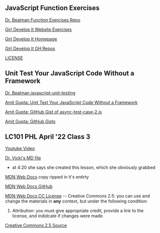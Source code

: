 ## JavaScript Function Exercises

[Dr. Bealman Function Exercises Repo](https://github.com/DrVicki/javascript-functions/blob/main/get-your-hands-on-code.md)

[Girl Develop It Website Exercises](https://www.teaching-materials.org/javascript/exercises/variables)

[Girl Develop It Homepage](https://www.teaching-materials.org/)

[Girl Develop It GH Repos](https://github.com/gdisf/teaching-materials/blob/master/javascript/exercises/variables.html)

[LICENSE](https://github.com/gdisf/teaching-materials/blob/master/LICENSE)

## Unit Test Your JavaScript Code Without a Framework

[Dr. Bealman javascript-unit-testing](https://github.com/DrVicki/javascript-unit-testing)

[Amit Gupta: Unit Test Your JavaScript Code Without a Framework](https://javascript.plainenglish.io/unit-test-front-end-javascript-code-without-a-framework-8f00c63eb7d4)

[Amit Gupta: GitHub Gist of async-test-case-2.js](https://gist.github.com/amitgupta15/0992447c15476cd26364f21b8d8ce9a6)

[Amit Gupta: GitHub Gists](https://gist.github.com/amitgupta15)

## LC101 PHL April '22 Class 3

[Youtube Video](https://www.youtube.com/watch?v=or0w10_UyHs&list=PLSNijfo6mLRfUt5X11lB8xs2po-CeSoTr&index=3) 

[Dr. Vicki's MD file](https://github.com/DrVicki/strings-in-javascript)

- at 4:20 she says she created this lesson, which she obviously grabbed

[MDN Web Docs](https://developer.mozilla.org/en-US/docs/Learn/JavaScript/First_steps/Strings#the_power_of_words) copy ripped in it's entirty

[MDN Web Docs GitHub](https://github.com/mdn/content/blob/main/files/en-us/learn/javascript/first_steps/strings/index.md)

[MDN Web Docs CC License](https://github.com/mdn/content/blob/main/LICENSE.md) -- Creative Commons 2.5: you can use and change the materials in **any** context, but under the following condition:

1. Attribution: you must give appropriate credit, provide a link to the license, and indidcate if changes were made.

[Creative Commons 2.5 Source](https://creativecommons.org/licenses/by/2.5/)


